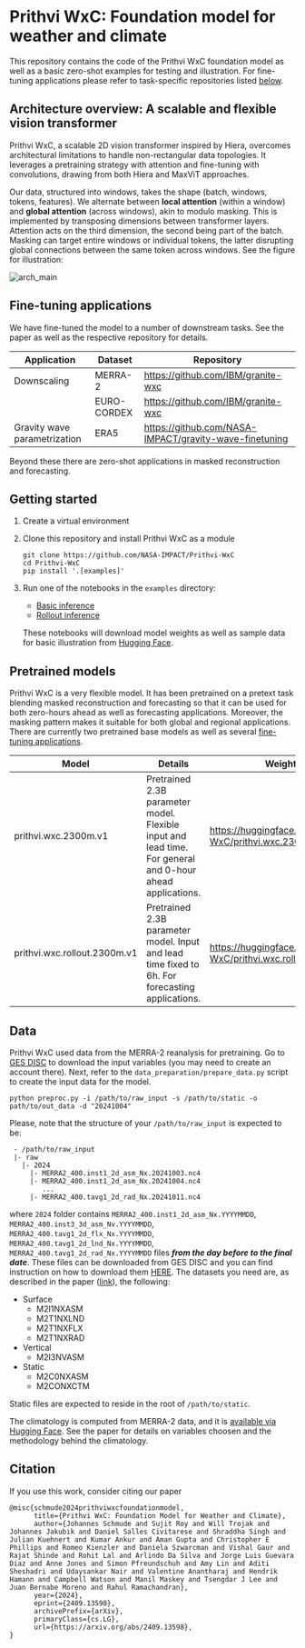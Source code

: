 # Prithvi WxC: Foundation model for weather and climate

This repository contains the code of the Prithvi WxC foundation model as well as a basic zero-shot examples for testing and illustration. For fine-tuning applications please refer to task-specific repositories listed [below](https://github.com/NASA-IMPACT/Prithvi-WxC?tab=readme-ov-file#fine-tuning-applications).

## Architecture overview: A scalable and flexible vision transformer

Prithvi WxC, a scalable 2D vision transformer inspired by Hiera, overcomes architectural limitations to handle non-rectangular data topologies. It leverages a pretraining strategy with attention and fine-tuning with convolutions, drawing from both Hiera and MaxViT approaches.

Our data, structured into windows, takes the shape (batch, windows, tokens, features). We alternate between **local attention** (within a window) and **global attention** (across windows), akin to modulo masking. This is implemented by transposing dimensions between transformer layers. Attention acts on the third dimension, the second being part of the batch. Masking can target entire windows or individual tokens, the latter disrupting global connections between the same token across windows. See the figure for illustration:

![arch_main](https://github.com/user-attachments/assets/2a7eeb73-2ee4-485b-9756-83410866d09a)


## Fine-tuning applications

We have fine-tuned the model to a number of downstream tasks. See the paper as well as the respective repository for details.

| Application                  | Dataset     | Repository                         |
| ---------------------------- | ----------- | ---------------------------------- |
| Downscaling                  | MERRA-2     | https://github.com/IBM/granite-wxc |
|                              | EURO-CORDEX | https://github.com/IBM/granite-wxc |
| Gravity wave parametrization | ERA5        | https://github.com/NASA-IMPACT/gravity-wave-finetuning |

Beyond these there are zero-shot applications in masked reconstruction and forecasting.

## Getting started

1. Create a virtual environment
2. Clone this repository and install Prithvi WxC as a module
   ```
   git clone https://github.com/NASA-IMPACT/Prithvi-WxC
   cd Prithvi-WxC
   pip install '.[examples]'
   ```
3. Run one of the notebooks in the `examples` directory:
   - [Basic inference](examples/PrithviWxC_inference.ipynb)
   - [Rollout inference](examples/PrithviWxC_rollout.ipynb)
   
   These notebooks will download model weights as well as sample data for basic illustration from [Hugging Face](https://huggingface.co/Prithvi-WxC).

## Pretrained models

Prithvi WxC is a very flexible model. It has been pretrained on a pretext task blending masked reconstruction and forecasting so that it can be used for both zero-hours ahead as well as forecasting applications. Moreover, the masking pattern makes it suitable for both global and regional applications. There are currently two pretrained base models as well as several [fine-tuning applications](https://github.com/NASA-IMPACT/Prithvi-WxC?tab=readme-ov-file#fine-tuning-applications).

| Model                        | Details                                                                                                   | Weights                                                 |
| ---------------------------- | --------------------------------------------------------------------------------------------------------- | ------------------------------------------------------- |
| prithvi.wxc.2300m.v1         | Pretrained 2.3B parameter model. Flexible input and lead time. For general and 0-hour ahead applications. | https://huggingface.co/Prithvi-WxC/prithvi.wxc.2300m.v1 |
| prithvi.wxc.rollout.2300m.v1 | Pretrained 2.3B parameter model. Input and lead time fixed to 6h. For forecasting applications.           | https://huggingface.co/Prithvi-WxC/prithvi.wxc.rollout.2300m.v1 |


## Data

Prithvi WxC used data from the MERRA-2 reanalysis for pretraining. Go to [GES DISC](https://disc.gsfc.nasa.gov/) to download the input variables (you may need to create an account there). Next, refer to the `data_preparation/prepare_data.py` script to create the input data for the model.

``` shell
python preproc.py -i /path/to/raw_input -s /path/to/static -o path/to/out_data -d "20241004"
```

Please, note that the structure of your `/path/to/raw_input` is expected to be:

```
 - /path/to/raw_input
 |- raw
   |- 2024
     |- MERRA2_400.inst1_2d_asm_Nx.20241003.nc4
     |- MERRA2_400.inst1_2d_asm_Nx.20241004.nc4
        ...
     |- MERRA2_400.tavg1_2d_rad_Nx.20241011.nc4
```

where `2024` folder contains `MERRA2_400.inst1_2d_asm_Nx.YYYYMMDD`, `MERRA2_400.inst3_3d_asm_Nv.YYYYMMDD`, `MERRA2_400.tavg1_2d_flx_Nx.YYYYMMDD`, `MERRA2_400.tavg1_2d_lnd_Nx.YYYYMMDD`, `MERRA2_400.tavg1_2d_rad_Nx.YYYYMMDD` files ***from the day before to the final date***. These files can be downloaded from GES DISC and you can find instruction on how to download them [HERE](https://disc.gsfc.nasa.gov/information/howto?title=How%20to%20Access%20GES%20DISC%20Data%20Using%20wget%20and%20curl). The datasets you need are, as described in the paper ([link](https://arxiv.org/html/2409.13598v1#bib)), the following:

 - Surface
   - M2I1NXASM
   - M2T1NXLND
   - M2T1NXFLX
   - M2T1NXRAD
 - Vertical
   - M2I3NVASM
 - Static
   - M2C0NXASM
   - M2CONXCTM

Static files are expected to reside in the root of `/path/to/static`.

The climatology is computed from MERRA-2 data, and it is [available via Hugging Face](https://huggingface.co/Prithvi-WxC/prithvi.wxc.2300m.v1/tree/main/climatology). See the paper for details on variables choosen and the methodology behind the climatology.


## Citation
If you use this work, consider citing our paper

```
@misc{schmude2024prithviwxcfoundationmodel,
      title={Prithvi WxC: Foundation Model for Weather and Climate}, 
      author={Johannes Schmude and Sujit Roy and Will Trojak and Johannes Jakubik and Daniel Salles Civitarese and Shraddha Singh and Julian Kuehnert and Kumar Ankur and Aman Gupta and Christopher E Phillips and Romeo Kienzler and Daniela Szwarcman and Vishal Gaur and Rajat Shinde and Rohit Lal and Arlindo Da Silva and Jorge Luis Guevara Diaz and Anne Jones and Simon Pfreundschuh and Amy Lin and Aditi Sheshadri and Udaysankar Nair and Valentine Anantharaj and Hendrik Hamann and Campbell Watson and Manil Maskey and Tsengdar J Lee and Juan Bernabe Moreno and Rahul Ramachandran},
      year={2024},
      eprint={2409.13598},
      archivePrefix={arXiv},
      primaryClass={cs.LG},
      url={https://arxiv.org/abs/2409.13598}, 
}
```
